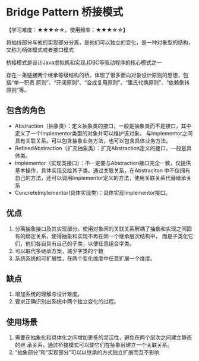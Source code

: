 # Bridge Pattern 桥接模式
【学习难度：★★★☆☆，使用频率：★★★☆☆】

将抽线部分与他的实现部分分离，是他们可以独立的变化，是一种对象型的结构，又称为柄体模式或者接口模式

桥接模式是设计Java虚拟机和实现JDBC等驱动程序的核心模式之一

存在一条链接两个继承等级结构的桥。体现了很多面向对象设计原则的思想，包括“单一职责 原则”、“开闭原则”、“合成复用原则”、“里氏代换原则”、“依赖倒转原则”等。
## 包含的角色
- Abstraction（抽象类）：定义抽象类的接口，一般是抽象类而不是接口，其中定义了一个Implementor类型的对象并可以维护该对象。
与Implementor之间具有关联关系。可以包含抽象业务方法，也可以包含具体业务方法。
- RefinedAbstraction（扩充抽象类）：扩充Abstraction定义的接口，一般是具体类。
- Implementor（实现类接口）：不一定要与Abstraction接口完全一致，仅提供基本操作，具体实现交给其子类。通过关联关系，在Abstraciton
中不仅拥有自己的方法，还可以调用Implementor定义的方法，使用关联关系代替继承关系
- ConcreteImplementor(具体实现类)：具体实现Implementor接口。

## 优点
1. 分离抽象接口及其实现部分。使用对象间的关联关系解耦了抽象和实现之间固有的绑定关系，使得抽象和实现不再在同一个继承层次结构中，
而是子类化它们，他们各自具有自己的子类，以便任意组合字类。
2. 可以取代多继承方案，减少字类的个数
3. 系统系统的可扩展性，在两个变化维度中任意扩展一个维度。
## 缺点
1. 增加系统的理解与设计难度。
2. 要求正确识别出系统中两个独立变化的过程。
## 使用场景
1. 需要在抽象化和具体化之间增加更多的灵活性，避免在两个层次之间建立静态的继 承关系，通过桥接模式可以使它们在抽象层建立一个关联关系。
2. “抽象部分”和“实现部分”可以以继承的方式独立扩展而互不影响

